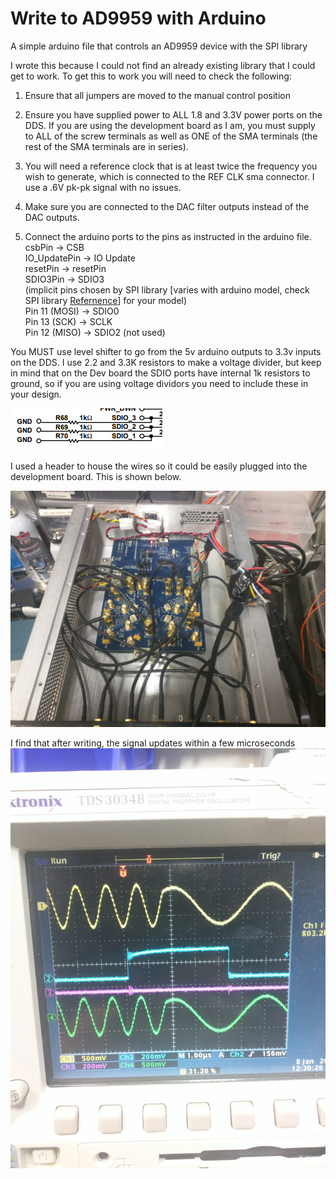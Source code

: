 # Write to AD9959 with Arduino
A simple arduino file that controls an AD9959 device with the SPI library

I wrote this because I could not find an already existing library that I could get to work.
To get this to work you will need to check the following:

1. Ensure that all jumpers are moved to the manual control position

2. Ensure you have supplied power to ALL 1.8 and 3.3V power ports on the DDS. If you are using the development board as I am, you must supply to ALL of the screw terminals as well as ONE of the SMA terminals (the rest of the SMA terminals are in series).

3. You will need a reference clock that is at least twice the frequency you wish to generate, which is connected to the REF CLK sma connector. I use a .6V pk-pk signal with no issues.

4. Make sure you are connected to the DAC filter outputs instead of the DAC outputs.

5. Connect the arduino ports to the pins as instructed in the arduino file.
csbPin -> CSB <br/>
IO_UpdatePin -> IO Update <br/>
resetPin -> resetPin <br/>
SDIO3Pin -> SDIO3 <br/>
(implicit pins chosen by SPI library [varies with arduino model, check SPI library [Refernence](https://www.arduino.cc/en/reference/SPI)] for your model)<br/>
Pin 11 (MOSI) -> SDIO0 <br/>
Pin 13 (SCK) ->  SCLK <br/>
Pin 12 (MISO) -> SDIO2 (not used) <br/>
  
You MUST use level shifter to go from the 5v arduino outputs to 3.3v inputs on the DDS. I use 2.2 and 3.3K resistors to make a voltage divider, but keep in mind that on the Dev board the SDIO ports have internal 1k resistors to ground, so if you are using voltage dividors you need to include these in your design.

![alt text](https://github.com/nkschlos/Write-to-AD9959-with-Arduino/blob/master/images/1kresistors.PNG?raw=true)

I used a header to house the wires so it could be easily plugged into the development board. This is shown below.

![alt text](https://github.com/nkschlos/Write-to-AD9959-with-Arduino/blob/master/images/IMG_20190108_124642.jpg?raw=true)

I find that after writing, the signal updates within a few microseconds
![alt text](https://github.com/nkschlos/Write-to-AD9959-with-Arduino/blob/master/images/IMG_20190108_124852.jpg?raw=true)
